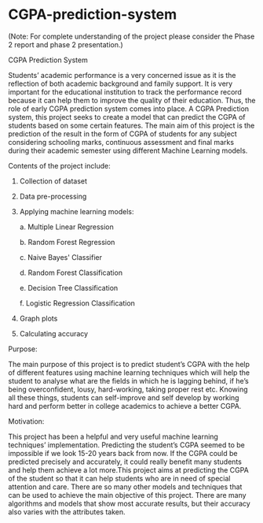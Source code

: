 # CGPA-prediction-system

(Note: For complete understanding of the project please consider the Phase 2 report and phase 2 presentation.)

CGPA Prediction System

Students’ academic performance is a very concerned issue as it is the reflection of both academic background and family support. It is very important for the educational institution to track the performance record because it can help them to improve the quality of their education.
Thus, the role of early CGPA prediction system comes into place. A CGPA Prediction system, this project seeks to create a model that can predict the CGPA of students based on some certain features. The main aim of this project is the prediction of the result in the form of CGPA of students for any subject considering schooling marks, continuous assessment and final marks during their academic semester using different Machine Learning models. 

Contents of the project include:
1. Collection of dataset
2. Data pre-processing
3. Applying machine learning models:

    a. Multiple Linear Regression

    b. Random Forest Regression

    c. Naive Bayes' Classifier

    d. Random Forest Classification

    e. Decision Tree Classification

    f. Logistic Regression Classification

4. Graph plots

5. Calculating accuracy

Purpose:

The main purpose of this project is to predict student’s CGPA with the help of different features using machine learning techniques which will help the student to analyse what are the fields in which he is lagging behind, if he’s being overconfident, lousy, hard-working, taking proper rest etc. Knowing all these things, students can self-improve and self develop by working hard and perform better in college academics to achieve a better CGPA.

Motivation:

This project has been a helpful and very useful machine learning techniques’ implementation. Predicting the student’s CGPA seemed to be impossible if we look 15-20 years back from now. If the CGPA could be predicted precisely and accurately, it could really benefit many students and help them achieve a lot more.This project aims at predicting the CGPA of the student so that it can help students who are in need of special attention and care. There are so many other models and techniques that can be used to achieve the main objective of this project. There are many algorithms and models that show most accurate results, but their accuracy also varies with the attributes taken.

